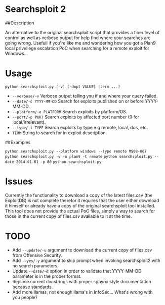 Searchsploit 2
==============

##Description

An alternative to the original searchsploit script that provides a finer level of control as well as verbose output for help find
where your searches are going wrong. Usefull if you're like me and wondering how you got a Plan9 local privellege escalation PoC when 
searching for a remote exploit for Windows... 

Usage
=====

`python searchsploit.py [-v] [-dopt VALUE] [term ...]`

* `--verbose/-v` Verbose output telling you if and where your query failed.
* `--date/-d YYYY-MM-DD` Search for exploits published on or before YYYY-MM-DD.
* `--platform/-o PLATFORM` Search exploits by platform/OS.
* `--port/-p PORT` Search exploits by affected port number (0 for local/irrelevant).
* `--type/-t TYPE` Search exploits by type e.g remote, local, dos, etc.
* `TERM` String to search for in exploit description.

##Examples

`python searchsploit.py --platform windows --type remote MS08-067`
`python searchsploit.py -v -o plan9 -t remote`
`python searchsploit.py --date 2014-01-01 -p 80`
`python searchsploit.py`

Issues
======

Currently the functionality to download a copy of the latest files.csv (the ExploitDB) is not complete therefor it requires that
the user either download it himself or already have a copy of the original searchsploit tool installed. This tool does not provide
the actual PoC files, simply a way to search for those in the current copy of files.csv available to it at the time.

TODO
====

* Add `--update/-u` argument to download the current copy of files.csv from Offensive Security.
* Add `--yes/-y` argument to skip prompt when invoking searchsploit2 with no search parameters.
* Update `--date/-d` option in order to validate that YYYY-MM-DD parameter is in the proper format.
* Replace current docstrings with proper sphynx style documentation because standards.
* Add more llamas, not enough llama's in InfoSec... What's wrong with you people? 
